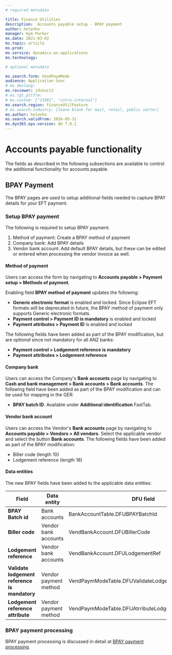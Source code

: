 ```yaml
---
# required metadata

title: Finance Utilities 
description:  Accounts payable setup - BPAY payment
author: helenho
manager: Kym Parker
ms.date: 2021-03-02
ms.topic: article
ms.prod: 
ms.service: dynamics-ax-applications
ms.technology: 

# optional metadata

ms.search.form: VendPaymMode
audience: Application User
# ms.devlang:
ms.reviewer: jdutoit2
# ms.tgt_pltfrm:
# ms.custom: ["21901", "intro-internal"]
ms.search.region: FinanceUtilFeature
# ms.search.industry: [leave blank for most, retail, public sector]
ms.author: helenho
ms.search.validFrom: 2016-05-31
ms.dyn365.ops.version: AX 7.0.1
---
```


# Accounts payable functionality
The fields as described in the following subsections are available to control the additional functionality for accounts payable.

## BPAY Payment
The BPAY pages are used to setup additional fields needed to capture BPAY details for your EFT payment. 

### Setup BPAY payment
The following is required to setup BPAY payment:
1. Method of payment: Create a BPAY method of payment
2. Company bank: Add BPAY details
3. Vendor bank account: Add default BPAY details, but these can be edited or entered when processing the vendor invoice as well.

#### 	Method of payment
Users can access the form by navigating to **Accounts payable > Payment setup > Methods of payment**.

Enabling field **BPAY method of payment** updates the following:
-	**Generic electronic format** is enabled and locked. Since Eclipse EFT formats will be deprecated in future, the BPAY method of payment only supports Generic electronic formats. 
-	**Payment control > Payment ID is mandatory** is enabled and locked
-	**Payment attributes > Payment ID** is enabled and locked

The following fields have been added as part of the BPAY modification, but are _optional_ since not mandatory for all ANZ banks:
-	**Payment control > Lodgement reference is mandatory**
-	**Payment attributes > Lodgement reference** 

#### Company bank
Users can access the Company's **Bank accounts** page by navigating to **Cash and bank management > Bank accounts > Bank accounts**.
The following field have been added as part of the BPAY modification and can be used for mapping in the GER:
-	**BPAY batch ID**. Available under **Additional identification** FastTab.

#### 	Vendor bank account
Users can access the Vendor's **Bank accounts** page by navigating to **Accounts payable > Vendors > All vendors**.
Select the applicable vendor and select the button **Bank accounts**.
The following fields have been added as part of the BPAY modification:
- Biller code (length 10)
-	Lodgement reference (length 18)

#### Data entities
The new BPAY fields have been added to the applicable data entities:

| Field                                         | Data entity            | DFU field   |
|-|-|-|
| **BPAY Batch id**                             | Bank accounts          | BankAccountTable.DFUBPAYBatchId  |
| **Biller code**                               | Vendor bank accounts   | VendBankAccount.DFUBillerCode  |
| **Lodgement reference**                       | Vendor bank accounts   | VendBankAccount.DFULodgementRef  |
| **Validate lodgement reference is mandatory** | Vendor payment method  | VendPaymModeTable.DFUValidateLodgementRefIsMandatory  |
| **Lodgement reference attribute**             | Vendor payment method  | VendPaymModeTable.DFUAtrributeLodgementRefEnabled  |

### BPAY payment processing
BPAY payment processing is discussed in detail at [BPAY payment processing](../../Processing/Accounts-Payable/BPAY-payment.md).
